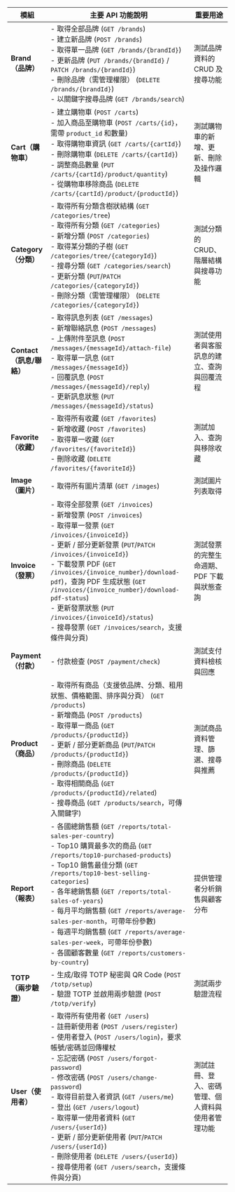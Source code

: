 | 模組                 | 主要 API 功能說明                                                                                                                                                                                                                                                                                                                                                                                                                                      | 重要用途                      |
| ------------------ | ------------------------------------------------------------------------------------------------------------------------------------------------------------------------------------------------------------------------------------------------------------------------------------------------------------------------------------------------------------------------------------------------------------------------------------------------ | ------------------------- |
| **Brand（品牌）**      | - 取得全部品牌 (`GET /brands`)<br> - 建立新品牌 (`POST /brands`)<br> - 取得單一品牌 (`GET /brands/{brandId}`)<br> - 更新品牌 (`PUT /brands/{brandId}` / `PATCH /brands/{brandId}`)<br> - 刪除品牌（需管理權限） (`DELETE /brands/{brandId}`)<br> - 以關鍵字搜尋品牌 (`GET /brands/search`)                                                                                                                                                                                               | 測試品牌資料的 CRUD 及搜尋功能        |
| **Cart（購物車）**      | - 建立購物車 (`POST /carts`)<br> - 加入商品至購物車 (`POST /carts/{id}`，需帶 `product_id` 和數量)<br> - 取得購物車資訊 (`GET /carts/{cartId}`)<br> - 刪除購物車 (`DELETE /carts/{cartId}`)<br> - 調整商品數量 (`PUT /carts/{cartId}/product/quantity`)<br> - 從購物車移除商品 (`DELETE /carts/{cartId}/product/{productId}`)                                                                                                                                                                 | 測試購物車的新增、更新、刪除及操作邏輯       |
| **Category（分類）**   | - 取得所有分類含樹狀結構 (`GET /categories/tree`)<br> - 取得所有分類 (`GET /categories`)<br> - 新增分類 (`POST /categories`)<br> - 取得某分類的子樹 (`GET /categories/tree/{categoryId}`)<br> - 搜尋分類 (`GET /categories/search`)<br> - 更新分類 (`PUT`/`PATCH /categories/{categoryId}`)<br> - 刪除分類（需管理權限） (`DELETE /categories/{categoryId}`)                                                                                                                                     | 測試分類的 CRUD、階層結構與搜尋功能      |
| **Contact（訊息/聯絡）** | - 取得訊息列表 (`GET /messages`)<br> - 新增聯絡訊息 (`POST /messages`)<br> - 上傳附件至訊息 (`POST /messages/{messageId}/attach-file`)<br> - 取得單一訊息 (`GET /messages/{messageId}`)<br> - 回覆訊息 (`POST /messages/{messageId}/reply`)<br> - 更新訊息狀態 (`PUT /messages/{messageId}/status`)                                                                                                                                                                                 | 測試使用者與客服訊息的建立、查詢與回覆流程     |
| **Favorite（收藏）**   | - 取得所有收藏 (`GET /favorites`)<br> - 新增收藏 (`POST /favorites`)<br> - 取得單一收藏 (`GET /favorites/{favoriteId}`)<br> - 刪除收藏 (`DELETE /favorites/{favoriteId}`)                                                                                                                                                                                                                                                                                            | 測試加入、查詢與移除收藏              |
| **Image（圖片）**      | - 取得所有圖片清單 (`GET /images`)                                                                                                                                                                                                                                                                                                                                                                                                                       | 測試圖片列表取得                  |
| **Invoice（發票）**    | - 取得全部發票 (`GET /invoices`)<br> - 新增發票 (`POST /invoices`)<br> - 取得單一發票 (`GET /invoices/{invoiceId}`)<br> - 更新 / 部分更新發票 (`PUT`/`PATCH /invoices/{invoiceId}`)<br> - 下載發票 PDF (`GET /invoices/{invoice_number}/download-pdf`)，查詢 PDF 生成狀態 (`GET /invoices/{invoice_number}/download-pdf-status`)<br> - 更新發票狀態 (`PUT /invoices/{invoiceId}/status`)<br> - 搜尋發票 (`GET /invoices/search`，支援條件與分頁)                                                      | 測試發票的完整生命週期、PDF 下載與狀態查詢   |
| **Payment（付款）**    | - 付款檢查 (`POST /payment/check`)                                                                                                                                                                                                                                                                                                                                                                                                                   | 測試支付資料檢核與回應               |
| **Product（商品）**    | - 取得所有商品（支援依品牌、分類、租用狀態、價格範圍、排序與分頁） (`GET /products`)<br> - 新增商品 (`POST /products`)<br> - 取得單一商品 (`GET /products/{productId}`)<br> - 更新 / 部分更新商品 (`PUT`/`PATCH /products/{productId}`)<br> - 刪除商品 (`DELETE /products/{productId}`)<br> - 取得相關商品 (`GET /products/{productId}/related`)<br> - 搜尋商品 (`GET /products/search`，可傳入關鍵字)                                                                                                                  | 測試商品資料管理、篩選、搜尋與推薦         |
| **Report（報表）**     | - 各國總銷售額 (`GET /reports/total-sales-per-country`)<br> - Top10 購買最多次的商品 (`GET /reports/top10-purchased-products`)<br> - Top10 銷售最佳分類 (`GET /reports/top10-best-selling-categories`)<br> - 各年總銷售額 (`GET /reports/total-sales-of-years`)<br> - 每月平均銷售額 (`GET /reports/average-sales-per-month`，可帶年份參數)<br> - 每週平均銷售額 (`GET /reports/average-sales-per-week`，可帶年份參數)<br> - 各國顧客數量 (`GET /reports/customers-by-country`)                              | 提供管理者分析銷售與顧客分布            |
| **TOTP（兩步驗證）**     | - 生成/取得 TOTP 秘密與 QR Code (`POST /totp/setup`)<br> - 驗證 TOTP 並啟用兩步驗證 (`POST /totp/verify`)                                                                                                                                                                                                                                                                                                                                                        | 測試兩步驗證流程                  |
| **User（使用者）**      | - 取得所有使用者 (`GET /users`)<br> - 註冊新使用者 (`POST /users/register`)<br> - 使用者登入 (`POST /users/login`)，要求帳號/密碼並回傳權杖<br> - 忘記密碼 (`POST /users/forgot-password`)<br> - 修改密碼 (`POST /users/change-password`)<br> - 取得目前登入者資訊 (`GET /users/me`)<br> - 登出 (`GET /users/logout`)<br> - 取得單一使用者資料 (`GET /users/{userId}`)<br> - 更新 / 部分更新使用者 (`PUT`/`PATCH /users/{userId}`)<br> - 刪除使用者 (`DELETE /users/{userId}`)<br> - 搜尋使用者 (`GET /users/search`，支援條件與分頁) | 測試註冊、登入、密碼管理、個人資料與使用者管理功能 |
